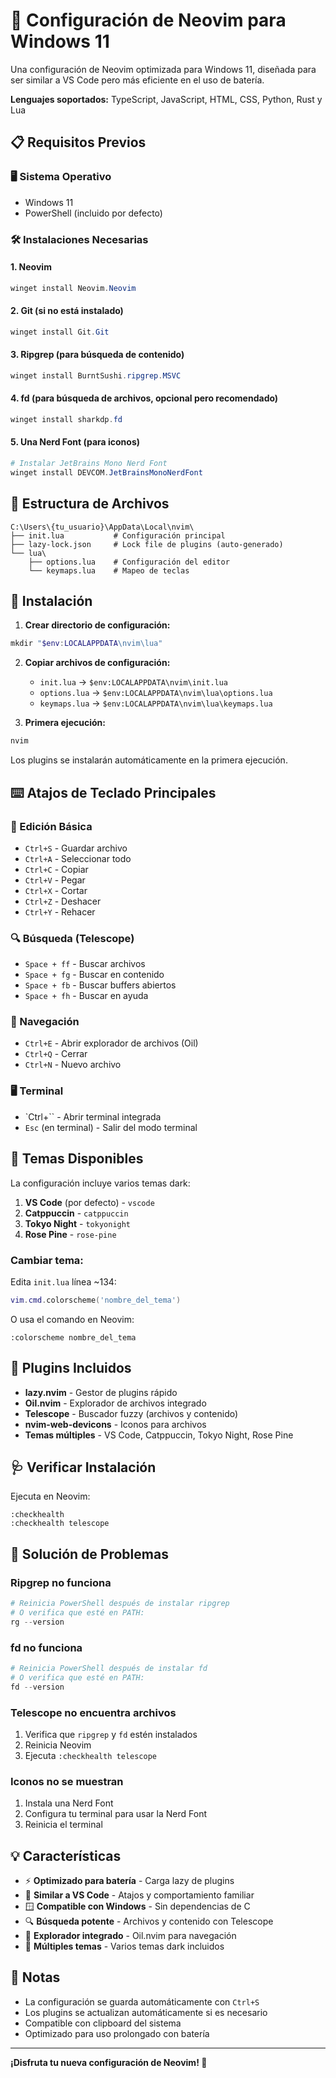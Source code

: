 # 🚀 Configuración de Neovim para Windows 11

Una configuración de Neovim optimizada para Windows 11, diseñada para ser similar a VS Code pero más eficiente en el uso de batería.

**Lenguajes soportados:** TypeScript, JavaScript, HTML, CSS, Python, Rust y Lua

## 📋 Requisitos Previos

### 🖥️ Sistema Operativo
- Windows 11
- PowerShell (incluido por defecto)

### 🛠️ Instalaciones Necesarias

#### 1. Neovim
```powershell
winget install Neovim.Neovim
```

#### 2. Git (si no está instalado)
```powershell
winget install Git.Git
```

#### 3. Ripgrep (para búsqueda de contenido)
```powershell
winget install BurntSushi.ripgrep.MSVC
```

#### 4. fd (para búsqueda de archivos, opcional pero recomendado)
```powershell
winget install sharkdp.fd
```

#### 5. Una Nerd Font (para iconos)
```powershell
# Instalar JetBrains Mono Nerd Font
winget install DEVCOM.JetBrainsMonoNerdFont
```

## 📁 Estructura de Archivos

```
C:\Users\{tu_usuario}\AppData\Local\nvim\
├── init.lua           # Configuración principal
├── lazy-lock.json     # Lock file de plugins (auto-generado)
└── lua\
    ├── options.lua    # Configuración del editor
    └── keymaps.lua    # Mapeo de teclas
```

## 🔧 Instalación

1. **Crear directorio de configuración:**
```powershell
mkdir "$env:LOCALAPPDATA\nvim\lua"
```

2. **Copiar archivos de configuración:**
   - `init.lua` → `$env:LOCALAPPDATA\nvim\init.lua`
   - `options.lua` → `$env:LOCALAPPDATA\nvim\lua\options.lua`
   - `keymaps.lua` → `$env:LOCALAPPDATA\nvim\lua\keymaps.lua`

3. **Primera ejecución:**
```powershell
nvim
```
Los plugins se instalarán automáticamente en la primera ejecución.

## ⌨️ Atajos de Teclado Principales

### 📝 Edición Básica
- `Ctrl+S` - Guardar archivo
- `Ctrl+A` - Seleccionar todo
- `Ctrl+C` - Copiar
- `Ctrl+V` - Pegar
- `Ctrl+X` - Cortar
- `Ctrl+Z` - Deshacer
- `Ctrl+Y` - Rehacer

### 🔍 Búsqueda (Telescope)
- `Space + ff` - Buscar archivos
- `Space + fg` - Buscar en contenido
- `Space + fb` - Buscar buffers abiertos
- `Space + fh` - Buscar en ayuda

### 📁 Navegación
- `Ctrl+E` - Abrir explorador de archivos (Oil)
- `Ctrl+Q` - Cerrar
- `Ctrl+N` - Nuevo archivo

### 🖥️ Terminal
- `Ctrl+\`` - Abrir terminal integrada
- `Esc` (en terminal) - Salir del modo terminal

## 🎨 Temas Disponibles

La configuración incluye varios temas dark:

1. **VS Code** (por defecto) - `vscode`
2. **Catppuccin** - `catppuccin`
3. **Tokyo Night** - `tokyonight`
4. **Rose Pine** - `rose-pine`

### Cambiar tema:
Edita `init.lua` línea ~134:
```lua
vim.cmd.colorscheme('nombre_del_tema')
```

O usa el comando en Neovim:
```vim
:colorscheme nombre_del_tema
```

## 🔌 Plugins Incluidos

- **lazy.nvim** - Gestor de plugins rápido
- **Oil.nvim** - Explorador de archivos integrado
- **Telescope** - Buscador fuzzy (archivos y contenido)
- **nvim-web-devicons** - Iconos para archivos
- **Temas múltiples** - VS Code, Catppuccin, Tokyo Night, Rose Pine

## 🩺 Verificar Instalación

Ejecuta en Neovim:
```vim
:checkhealth
:checkhealth telescope
```

## 🔧 Solución de Problemas

### Ripgrep no funciona
```powershell
# Reinicia PowerShell después de instalar ripgrep
# O verifica que esté en PATH:
rg --version
```

### fd no funciona
```powershell
# Reinicia PowerShell después de instalar fd
# O verifica que esté en PATH:
fd --version
```

### Telescope no encuentra archivos
1. Verifica que `ripgrep` y `fd` estén instalados
2. Reinicia Neovim
3. Ejecuta `:checkhealth telescope`

### Iconos no se muestran
1. Instala una Nerd Font
2. Configura tu terminal para usar la Nerd Font
3. Reinicia el terminal

## 💡 Características

- ⚡ **Optimizado para batería** - Carga lazy de plugins
- 🎯 **Similar a VS Code** - Atajos y comportamiento familiar  
- 🪟 **Compatible con Windows** - Sin dependencias de C
- 🔍 **Búsqueda potente** - Archivos y contenido con Telescope
- 📁 **Explorador integrado** - Oil.nvim para navegación
- 🎨 **Múltiples temas** - Varios temas dark incluidos

## 📝 Notas

- La configuración se guarda automáticamente con `Ctrl+S`
- Los plugins se actualizan automáticamente si es necesario
- Compatible con clipboard del sistema
- Optimizado para uso prolongado con batería

---

**¡Disfruta tu nueva configuración de Neovim! 🎉**